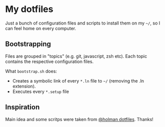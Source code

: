 # My dotfiles

Just a bunch of configuration files and scripts to install them on my `~/`, so I can feel home on every computer.

## Bootstrapping

Files are grouped in "topics" (e.g. git, javascript, zsh etc). Each topic contains the respective configuration files.

What `bootstrap.sh` does:

* Creates a symbolic link of every `*.ln` file to `~/` (removing the .ln extension).
* Executes every `*.setup` file

## Inspiration

Main idea and some scritps were taken from [@holman dotfiles](https://github.com/holman/dotfiles). Thanks!
